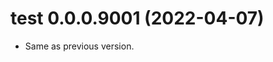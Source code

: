 <!-- NEWS.md is maintained by https://cynkra.github.io/fledge, do not edit -->

# test 0.0.0.9001 (2022-04-07)

- Same as previous version.


